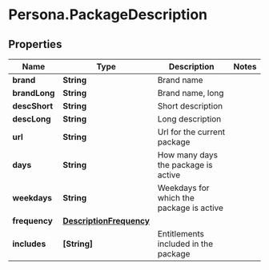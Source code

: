 # Persona.PackageDescription

## Properties

Name | Type | Description | Notes
------------ | ------------- | ------------- | -------------
**brand** | **String** | Brand name | 
**brandLong** | **String** | Brand name, long | 
**descShort** | **String** | Short description | 
**descLong** | **String** | Long description | 
**url** | **String** | Url for the current package | 
**days** | **String** | How many days the package is active | 
**weekdays** | **String** | Weekdays for which the package is active | 
**frequency** | [**DescriptionFrequency**](DescriptionFrequency.md) |  | 
**includes** | **[String]** | Entitlements included in the package | 


